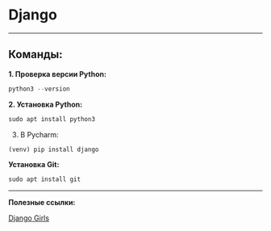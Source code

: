 # Django
---
## Команды:

**1. Проверка версии Python:**

```python
python3 --version
```
**2. Установка Python:**
```python
sudo apt install python3
```
3. В Pycharm:
```python
(venv) pip install django
```

**Установка Git:**
```python
sudo apt install git
```
---
**Полезные ссылки:**

[Django Girls](https://tutorial.djangogirls.org/ru/)
